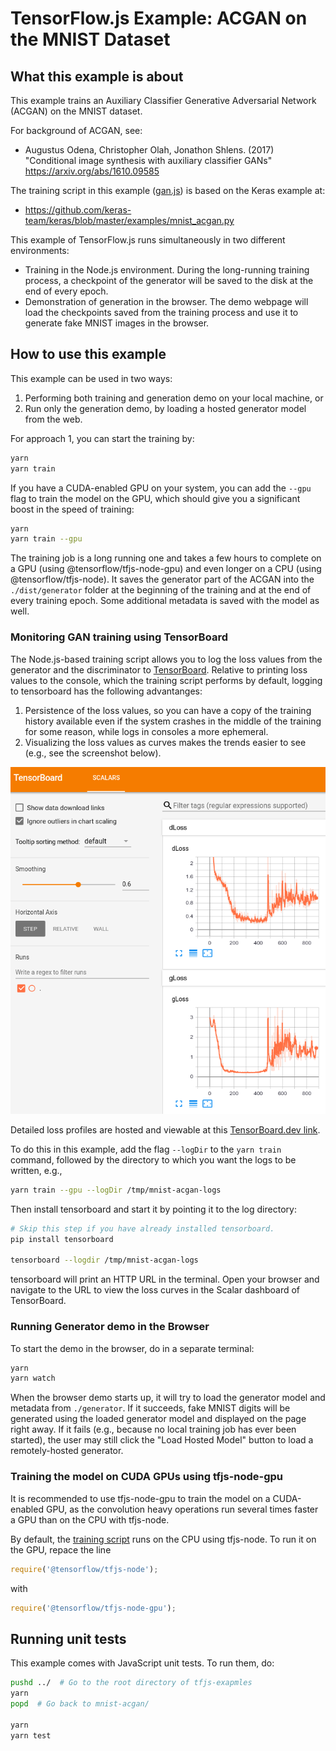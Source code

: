# TensorFlow.js Example: ACGAN on the MNIST Dataset

## What this example is about

This example trains an Auxiliary Classifier Generative Adversarial Network
(ACGAN) on the MNIST dataset.

For background of ACGAN, see:
 - Augustus Odena, Christopher Olah, Jonathon Shlens. (2017) "Conditional
   image synthesis with auxiliary classifier GANs"
   https://arxiv.org/abs/1610.09585

The training script in this example ([gan.js](./gan.js)) is based on the Keras
example at:
  - https://github.com/keras-team/keras/blob/master/examples/mnist_acgan.py

This example of TensorFlow.js runs simultaneously in two different environments:
 - Training in the Node.js environment. During the long-running training process,
   a checkpoint of the generator will be saved to the disk at the end of every
   epoch.
 - Demonstration of generation in the browser. The demo webpage will load
   the checkpoints saved from the training process and use it to generate
   fake MNIST images in the browser.

## How to use this example

This example can be used in two ways:

1. Performing both training and generation demo on your local machine,
   or
2. Run only the generation demo, by loading a hosted generator model from
   the web.

For approach 1, you can start the training by:

```sh
yarn
yarn train
```

If you have a CUDA-enabled GPU on your system, you can add the `--gpu` flag
to train the model on the GPU, which should give you a significant boost in
the speed of training:

```sh
yarn
yarn train --gpu
```

The training job is a long running one and takes a few hours to complete on
a GPU (using @tensorflow/tfjs-node-gpu) and even longer on a CPU
(using @tensorflow/tfjs-node). It saves the generator part of the ACGAN
into the `./dist/generator` folder at the beginning of the training and
at the end of every training epoch. Some additional metadata is
saved with the model as well.

### Monitoring GAN training using TensorBoard

The Node.js-based training script allows you to log the loss values from
the generator and the discriminator to
[TensorBoard](https://www.tensorflow.org/guide/summaries_and_tensorboard).
Relative to printing loss values to the console, which the
training script performs by default, logging to tensorboard has the following
advantanges:

1. Persistence of the loss values, so you can have a copy of the training
   history available even if the system crashes in the middle of the training
   for some reason, while logs in consoles a more ephemeral.
2. Visualizing the loss values as curves makes the trends easier to see (e.g.,
   see the screenshot below).

![MNIST ACGAN Training: TensorBoard Example](./mnist-acgan-tensorboard-example.png)

Detailed loss profiles are hosted and viewable at this
[TensorBoard.dev link](https://tensorboard.dev/experiment/iBcGONlbQbmVyNd8H6unJg/#scalars).

To do this in this example, add the flag `--logDir` to the `yarn train`
command, followed by the directory to which you want the logs to
be written, e.g.,

```sh
yarn train --gpu --logDir /tmp/mnist-acgan-logs
```

Then install tensorboard and start it by pointing it to the log directory:

```sh
# Skip this step if you have already installed tensorboard.
pip install tensorboard

tensorboard --logdir /tmp/mnist-acgan-logs
```

tensorboard will print an HTTP URL in the terminal. Open your browser and
navigate to the URL to view the loss curves in the Scalar dashboard of
TensorBoard.

### Running Generator demo in the Browser

To start the demo in the browser, do in a separate terminal:

```sh
yarn
yarn watch
```

When the browser demo starts up, it will try to load the generator model
and metadata from `./generator`. If it succeeds, fake MNIST digits will
be generated using the loaded generator model and displayed on the page
right away. If it fails (e.g., because no local training job has ever
been started), the user may still click the "Load Hosted Model" button
to load a remotely-hosted generator.

### Training the model on CUDA GPUs using tfjs-node-gpu

It is recommended to use tfjs-node-gpu to train the model on a CUDA-enabled GPU,
as the convolution heavy operations run several times faster a GPU than on the
CPU with tfjs-node.

By default, the [training script](./gan.js) runs on the CPU using tfjs-node. To
run it on the GPU, repace the line

```js
require('@tensorflow/tfjs-node');
```

with

```js
require('@tensorflow/tfjs-node-gpu');
```

## Running unit tests

This example comes with JavaScript unit tests. To run them, do:

```sh
pushd ../  # Go to the root directory of tfjs-exapmles
yarn
popd  # Go back to mnist-acgan/

yarn
yarn test
```
